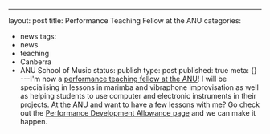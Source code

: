 ---
layout: post
title: Performance Teaching Fellow at the ANU
categories:
- news
tags:
- news
- teaching
- Canberra
- ANU School of Music
status: publish
type: post
published: true
meta: {}
---I'm now a 
[performance teaching fellow at the ANU](http://music.anu.edu.au/people/charles-martin)! I will be specialising in lessons in marimba and vibraphone improvisation as well as helping students to use computer and electronic instruments in their projects. At the ANU and want to have a few lessons with me? Go check out the 
[Performance Development Allowance page](http://music.anu.edu.au/PDA) and we can make it happen.
